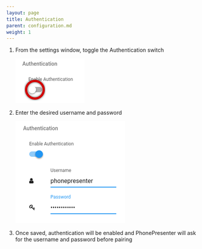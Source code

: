 ```yaml
---
layout: page
title: Authentication
parent: configuration.md
weight: 1
---
```


1. From the settings window, toggle the Authentication switch

    ![Authentication Switch](/assets/img/authentication_switch.png)

2. Enter the desired username and password

    ![Authentication Switch](/assets/img/authentication_enabled.png)

3. Once saved, authentication will be enabled and PhonePresenter will ask for the username and password before pairing
